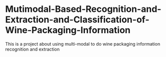 # Mutimodal-Based-Recognition-and-Extraction-and-Classification-of-Wine-Packaging-Information
This is a project about using multi-modal to do wine packaging information recognition and extraction
